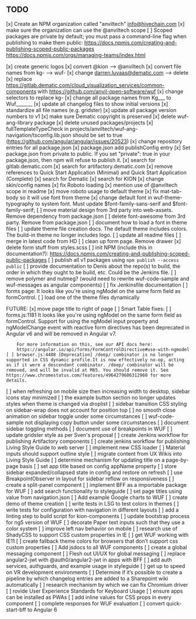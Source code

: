TODO
--------

[x] Create an NPM organization called "anviltech" info@hivechain.com
[x] make sure the organization can use the @anviltech scope
[ ] Scoped packages are private by default; you must pass a command-line flag when publishing to make them public: 
https://docs.npmjs.com/creating-and-publishing-scoped-public-packages
https://docs.npmjs.com/orgs/managing-teams/index.html

[x] create generic logos
[x] convert @kion --> @anviltech
[x] convert file names from kg- --> wuf-
[x] change darren.luvaas@dematic.com --> delete
[x] replace https://gitlab.dematic.com/cloud_visualization_services/common-components with https://github.com/anvil-open-software/wuf
[x] change selectors to replace kg-
[x] change all package names from Kg___ to Wuf_______
[x] update all changelog files to show initial versions
[x] standardize all file names (e.g. gridster)
[x] update all package version numbers to v1
[x] make sure Dematic copyright is preserved
[x] delete wuf-ang-library package
[x] delete unused packages/projects
[x] fullTemplateTypeCheck in projects/anviltech/wuf-ang-navigation/tsconfig.lib.json should be set to true (https://github.com/angular/angular/issues/20523)
[x] change repository entries for all package.json
[x] package.json add publishConfig entry
[x] Set package.json from private to public.  If you set "private": true in your package.json, then npm will refuse to publish it.
[x] search for gitlab.dematic.com
[x] search for artifactory.dematic.com
[x] remove references to Quick Start Application (Minimal) and Quick Start Application (Complete)
[x] search for Dematic
[x] search for KION
[x] change skin/config names
[x] fix Roboto loading
[x] mention use of @anviltech scope in readme
[x] move roboto usage to default theme
[x] fix mat-tab-body so it will use font from theme
[x] change default font in wuf-theme-typography to system font.  Must update $font-family-sans-serif and $font-family-serif;
[ ] move material design from 3rd party into web-assets.  Remove dependency from package.json
[ ] delete font-awesome from 3rd party.  Remove from package.json
[ ] document how to load a font in theme files
[ ] update theme file creation docs.  The default theme includes colors.  The build-in theme no longer includes logo.
[ ] update all readme files
[ ] merge in latest code from HD
[ ] clean up form page.  Remove drawer
[x] delete form stuff from styles.scss
[ ] init NPM (include this in documentation?): https://docs.npmjs.com/creating-and-publishing-scoped-public-packages
[ ] publish all v1 packages using  `npm publish --access public`
[ ] provide documentation to Denis about the repo(s) to build, the order in which they ought to be build, etc.  Could be the Jenkins file.
[ ] remove polymer and nutmeg? (would need to rewrite wuf-code-sample and wuf-messages as angular components)
[ ] fix Jenkinsfile documentation
[ ] forms page: It looks like you're using ngModel on the same form field as formControl. 
[ ] load one of the theme files dynamically

FUTURE:
[x] move page title to right of page
[ ] Smart Table fixes:
    [ ] forms.js:1181 
        It looks like you're using ngModel on the same form field as formControl. 
        Support for using the ngModel input property and ngModelChange event with 
        reactive form directives has been deprecated in Angular v6 and will be removed 
        in Angular v7.
        
        For more information on this, see our API docs here:
        https://angular.io/api/forms/FormControlDirective#use-with-ngmodel
    [ ] browser.js:4408 [Deprecation] /deep/ combinator is no longer supported in CSS dynamic profile.It is now effectively no-op, acting as if it were a descendant combinator. /deep/ combinator will be removed, and will be invalid at M65. You should remove it. See https://www.chromestatus.com/features/4964279606312960 for more details.
[ ] when refreshing on mobile size then increasing width to desktop, sidebar icons stay minimized
[ ] the example button section no longer updates styles when theme is changed via droplist
[ ] sidebar transition CSS styling on sidebar-wrap does not account for position top
[ ] no smooth close animation on sidebar toggle under some circumstances
[ ] wuf-code-sample not displaying copy button under some circumstances
[ ] document sidebar toggling methods
[ ] document use of breakpoints in WUF
[ ] update gridster style as per Sven's proposal
[ ] create Jenkins workflow for publishing Artifactory components
[ ] create jenkins workflow for publishing Living Style Guide to web server
[ ] implement new CSS loader
[ ] Material inputs should support outline style
[ ] migrate content from UX Wikis into Living Style Guide
[ ] determine mechanism for updating title on a page-by-page basis
[ ] set app title based on config appName property
[ ] store sidebar expanded/collapsed state in config and restore on refresh
[ ] use BreakpointObserver in layout for sidebar reflow on responsiveness
[ ] create a split-panel component
[ ] implement BFF as a importable package for WUF
[ ] add search functionality to styleguide
[ ] set page titles using value from navigation.json
[ ] Add example Google charts to WUF
[ ] create demo of theme creation
[ ] write tests in LSG to test colors in themes
[ ] write tests for configuration with navigation in different layouts
[ ] add a linting step to build script for kion-components
[ ] update bootstrap process for ng5 version of WUF
[ ] decorate Paper text inputs such that they use a color system
[ ] improve left nav behavior on mobile
[ ] research use of ShadyCSS to support CSS custom properties in IE
[ ] get WUF working with IE11
[ ] create fallback theme colors for browsers that don’t support css custom properties
[ ] Add jsdocs to all WUF components
[ ] create a global messaging component
[ ] Flesh out UI/UX for global messaging
[ ] replace angular2-jwt with @auth0/angular2-jwt in apps with BFF
[ ] add auth services, authguards, and example usage in styleguide
[ ] get up to speed on VR development environments
[ ] Determine if it’s possible to create a pipeline by which changelog entries are added to a Sharepoint wiki automatically
[ ] research mechanism by which we can fix Chromium driver
[ ] rovide User Experience Standards for Keyboard Usage
[ ] ensure apps can be installed as PWAs
[ ] add inline values for CSS props in every component
[ ] complete responses for WUF evaluation
[ ] convert quick-start-bff to Angular 6
